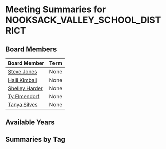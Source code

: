 # Meeting Summaries for NOOKSACK_VALLEY_SCHOOL_DISTRICT

## Board Members

| Board Member       | Term           |
|--------------------|----------------|
| [Steve Jones](board_member_348.md) | None |
| [Halli Kimball](board_member_349.md) | None |
| [Shelley Harder](board_member_350.md) | None |
| [Ty Elmendorf](board_member_351.md) | None |
| [Tanya Silves](board_member_352.md) | None |

## Available Years

## Summaries by Tag
